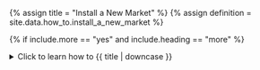 <!--------------------------------------------- TITLE AND DEFINITION starts -->

{% assign title = "Install a New Market" %}
{% assign definition = site.data.how_to.install_a_new_market %}

<!--------------------------------------------- TITLE AND DEFINITION ends -->

{% if include.more == "yes" and include.heading == "more" %}
<details class='detailsCollapsible'><summary class='nobr'>Click to learn how to {{ title | downcase }}
</summary>
{% endif %}

{% if include.heading != "" and include.heading != "more" %}
{{include.heading}} How to {{title}}
{% endif %}

{% if include.table == "yes" %}
<table class='definitionTable'><tr><td>
{% endif %}

{% if include.definition == "bold" %}
<strong><i>In brief: </i>{{ definition }}</strong>
{% else %}
{% if include.definition != "no" %}
<strong><i>In brief: </i></strong> {{ definition }}
{% endif %}
{% endif %}

{% if include.table == "yes" %}
</td></tr></table>
{% endif %}

{% if include.more == "yes" and include.content == "more" and include.heading != "more" %}
<details class='detailsCollapsible'><summary class='nobr'>Click to learn how to {{ title | downcase }}
</summary>
{% endif %}

{% if include.content != "no" %}

<!--------------------------------------------- CONTENT starts -->

{% include image.html file='how-to/install-a-new-market-00.gif' url='yes' max-width='100' caption='If the market is set up in your preferred exchange, click *Run* on the corresponding *install market* super action node menu.' %}

**1. Expand the <a data-toggle="tooltip" data-original-title="{{site.data.crypto_ecosystem.exchange_markets}}">exchange markets</a> node** of your preferred <a data-toggle="tooltip" data-original-title="{{site.data.crypto_ecosystem.crypto_exchange}}">crypto exchange</a> in the <a data-toggle="tooltip" data-original-title="{{site.data.crypto_ecosystem.crypto_ecosystem}}">crypto ecosystem</a> hierarchy.

{% include /how_to/find-a-hierarchy.md heading="more" definition="yes" content="yes" extended="no" table="yes" more="yes"%}

**2. Click *Run* on the Install Market super action node menu** corresponding to the <a data-toggle="tooltip" data-original-title="{{site.data.crypto_ecosystem.market}}">market</a> you wish to install.

Running the super action deploys all the infrastructure required to start using the new market, including the following:

1. <a data-toggle="tooltip" data-original-title="{{site.data.network.data_storage}}">Data storage</a> structures of nodes.

2. <a data-toggle="tooltip" data-original-title="{{site.data.network.data_mining}}">Data mining</a> operation for the corresponding exchange and market.

3. <a data-toggle="tooltip" data-original-title="{{site.data.network.testing_environment}}">Testing environment</a> and <a data-toggle="tooltip" data-original-title="{{site.data.network.production_environment}}">production environment</a> <a data-toggle="tooltip" data-original-title="{{site.data.network.task_manager}}">task managers</a> featuring <a data-toggle="tooltip" data-original-title="{{site.data.network.task}}">tasks</a> for all types of trading <a data-toggle="tooltip" data-original-title="{{site.data.network.session}}">sessions</a> referencing the Weak-hands Buster <a data-toggle="tooltip" data-original-title="{{site.data.trading_system.trading_system}}">trading system</a>. You may change the <a data-toggle="tooltip" data-original-title="{{site.data.concepts.reference}}">reference</a> for any other trading system you may be using.

4. A <a data-toggle="tooltip" data-original-title="{{site.data.charting_space.time_machine}}">time machine</a> containing a <a data-toggle="tooltip" data-original-title="{{site.data.charting_space.timeline_chart}}">timeline chart</a> for the market, made readily available on the <a data-toggle="tooltip" data-original-title="{{site.data.charting_space.charting_space}}">charting space</a>.

{% include note.html content="If the market you wish to install is not set up under the exchange markets node, you must set it up first." %}




<!--------------------------------------------- CONTENT ends -->

{% endif %}

{% if include.more == "yes" and include.extended == "more" and include.content != "more" and include.heading != "more" %}
<details class='detailsCollapsible'><summary class='nobr'>Click to learn how to {{ title | downcase }}
</summary>
{% endif %}

{% if include.extended != "no" %}

<!--------------------------------------------- EXTENDED starts -->

XXXXXXXXXXXXXXXXXXXXXXXXXXXXXXXXXXXXXXXXXXXXXXXXXXXXXX

<!--------------------------------------------- EXTENDED ends -->

{% endif %}

{% if include.more == "yes" %}
</details>
{% endif %}